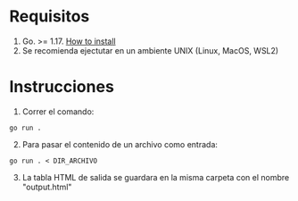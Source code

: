 # Requisitos
1. Go. >= 1.17. [How to install](https://go.dev/doc/install)
2. Se recomienda ejectutar en un ambiente UNIX (Linux, MacOS, WSL2)

# Instrucciones
1. Correr el comando:
```
go run .
```
2. Para pasar el contenido de un archivo como entrada:
```
go run . < DIR_ARCHIVO
```
3. La tabla HTML de salida se guardara en la misma carpeta con el nombre "output.html"
